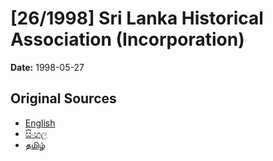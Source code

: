 # [26/1998] Sri Lanka Historical Association (Incorporation)

**Date:** 1998-05-27

## Original Sources

- [English](https://documents.gov.lk/view/acts/1998/5/26-1998_E.pdf)
- [සිංහල](https://documents.gov.lk/view/acts/1998/5/26-1998_S.pdf)
- [தமிழ்](https://documents.gov.lk/view/acts/1998/5/26-1998_T.pdf)
